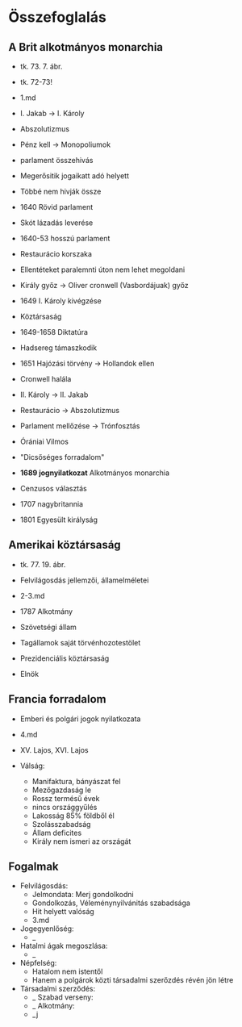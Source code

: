 # Összefoglalás

## A Brit alkotmányos monarchia
- tk. 73. 7. ábr.
- tk. 72-73!
- 1.md

- I. Jakab -> I. Károly
- Abszolutizmus
- Pénz kell -> Monopoliumok
- parlament összehivás 
- Megerősitik jogaikatt adó helyett
- Többé nem hivják össze

- 1640 Rövid parlament
- Skót lázadás leverése

- 1640-53 hosszú parlament
- Restaurácio korszaka
- Ellentéteket paralemnti úton nem lehet megoldani
- Király győz -> Oliver cronwell (Vasbordájuak) győz
- 1649 I. Károly kivégzése
- Köztársaság
- 1649-1658 Diktatúra
- Hadsereg támaszkodik
- 1651 Hajózási törvény -> Hollandok ellen

- Cronwell halála
- II. Károly -> II. Jakab
- Restaurácio -> Abszolutizmus
- Parlament mellőzése -> Trónfosztás
- Órániai Vilmos
- "Dicsőséges forradalom"
- **1689 jognyilatkozat** Alkotmányos monarchia
- Cenzusos választás
- 1707 nagybritannia 
- 1801 Egyesült királyság

## Amerikai köztársaság
- tk. 77. 19. ábr.
- Felvilágosdás jellemzői, államelméletei
- 2-3.md

- 1787 Alkotmány
- Szövetségi állam
- Tagállamok saját törvénhozotestölet
- Prezidenciális köztársaság
- Elnök

## Francia forradalom
- Emberi és polgári jogok nyilatkozata
- 4.md

- XV. Lajos, XVI. Lajos
- Válság:   
    - Manifaktura, bányászat fel
    - Mezőgazdaság le
    - Rossz termésű évek
    - nincs országgyűlés
    - Lakosság 85% földből él
    - Szolásszabadság
    - Állam deficites
    - Király nem ismeri az országát

## Fogalmak
- Felvilágosdás: 
    - Jelmondata: Merj gondolkodni
    - Gondolkozás, Véleménynyilvánitás szabadsága
    - Hit helyett valóság
    - 3.md
- Jogegyenlőség:
    - _
- Hatalmi ágak megoszlása:
    - _
- Népfelség:    
    - Hatalom nem istentől
    - Hanem a polgárok közti társadalmi szerőzdés révén jön létre
- Társadalmi szerződés:
    - _
Szabad verseny:
    - _
Alkotmány:
    - _j
    

